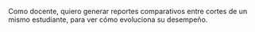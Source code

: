 Como docente, quiero generar reportes comparativos entre cortes de un mismo estudiante, para ver cómo evoluciona su desempeño.

